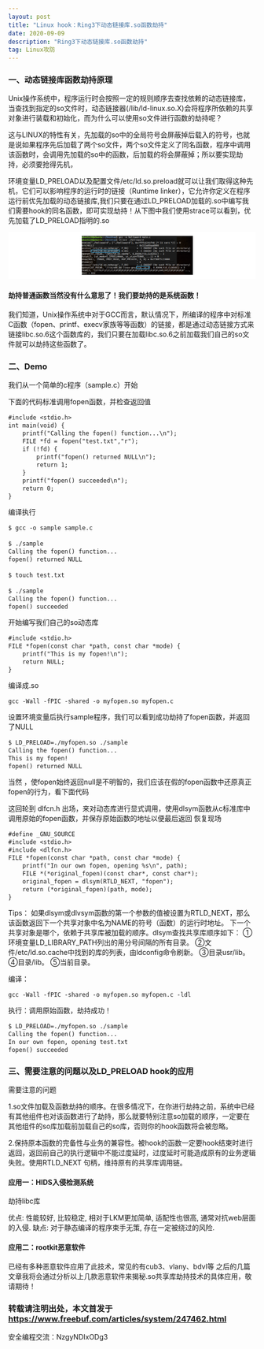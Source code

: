 ```yaml
---
layout: post
title: "Linux hook：Ring3下动态链接库.so函数劫持"
date: 2020-09-09 
description: "Ring3下动态链接库.so函数劫持"
tag: Linux攻防
---  
```


### 一、动态链接库函数劫持原理
 Unix操作系统中，程序运行时会按照一定的规则顺序去查找依赖的动态链接库，当查找到指定的so文件时，动态链接器(/lib/ld-linux.so.X)会将程序所依赖的共享对象进行装载和初始化，而为什么可以使用so文件进行函数的劫持呢？

这与LINUX的特性有关，先加载的so中的全局符号会屏蔽掉后载入的符号，也就是说如果程序先后加载了两个so文件，两个so文件定义了同名函数，程序中调用该函数时，会调用先加载的so中的函数，后加载的将会屏蔽掉；所以要实现劫持，必须要抢得先机，

环境变量LD_PRELOAD以及配置文件/etc/ld.so.preload就可以让我们取得这种先机，它们可以影响程序的运行时的链接（Runtime linker），它允许你定义在程序运行前优先加载的动态链接库,我们只要在通过LD_PRELOAD加载的.so中编写我们需要hook的同名函数，即可实现劫持！从下图中我们使用strace可以看到，优先加载了LD_PRELOAD指明的.so

![](/imag/20200909/1.png)
    


#### 劫持普通函数当然没有什么意思了！我们要劫持的是系统函数！

我们知道，Unix操作系统中对于GCC而言，默认情况下，所编译的程序中对标准C函数（fopen、printf、execv家族等等函数）的链接，都是通过动态链接方式来链接libc.so.6这个函数库的，我们只要在加载libc.so.6之前加载我们自己的so文件就可以劫持这些函数了。

### 二、Demo
我们从一个简单的c程序（sample.c）开始

下面的代码标准调用fopen函数，并检查返回值

    #include <stdio.h>
    int main(void) {
        printf("Calling the fopen() function...\n");
        FILE *fd = fopen("test.txt","r");
        if (!fd) {
            printf("fopen() returned NULL\n");
            return 1;
        }
        printf("fopen() succeeded\n");
        return 0;
    }

编译执行

    $ gcc -o sample sample.c

    $ ./sample 
    Calling the fopen() function...
    fopen() returned NULL

    $ touch test.txt

    $ ./sample 
    Calling the fopen() function...
    fopen() succeeded

开始编写我们自己的so动态库

    #include <stdio.h>
    FILE *fopen(const char *path, const char *mode) {
        printf("This is my fopen!\n");
        return NULL;
    }

编译成.so

    gcc -Wall -fPIC -shared -o myfopen.so myfopen.c

设置环境变量后执行sample程序，我们可以看到成功劫持了fopen函数，并返回了NULL

    $ LD_PRELOAD=./myfopen.so ./sample
    Calling the fopen() function...
    This is my fopen!
    fopen() returned NULL

当然 ，使fopen始终返回null是不明智的，我们应该在假的fopen函数中还原真正fopen的行为，看下面代码

这回轮到 dlfcn.h 出场，来对动态库进行显式调用，使用dlsym函数从c标准库中调用原始的fopen函数，并保存原始函数的地址以便最后返回 恢复现场

    #define _GNU_SOURCE
    #include <stdio.h>
    #include <dlfcn.h>
    FILE *fopen(const char *path, const char *mode) {
        printf("In our own fopen, opening %s\n", path);
        FILE *(*original_fopen)(const char*, const char*);
        original_fopen = dlsym(RTLD_NEXT, "fopen");
        return (*original_fopen)(path, mode);
    }

Tips：
如果dlsym或dlvsym函数的第一个参数的值被设置为RTLD_NEXT，那么该函数返回下一个共享对象中名为NAME的符号（函数）的运行时地址。
下一个共享对象是哪个，依赖于共享库被加载的顺序。dlsym查找共享库顺序如下：
①环境变量LD_LIBRARY_PATH列出的用分号间隔的所有目录。
②文件/etc/ld.so.cache中找到的库的列表，由ldconfig命令刷新。
③目录usr/lib。
④目录/lib。
⑤当前目录。

 编译：

    gcc -Wall -fPIC -shared -o myfopen.so myfopen.c -ldl

执行：调用原始函数，劫持成功！

    $ LD_PRELOAD=./myfopen.so ./sample
    Calling the fopen() function...
    In our own fopen, opening test.txt
    fopen() succeeded

### 三、需要注意的问题以及LD_PRELOAD hook的应用

需要注意的问题

1.so文件加载及函数劫持的顺序。在很多情况下，在你进行劫持之前，系统中已经有其他组件也对该函数进行了劫持，那么就要特别注意so加载的顺序，一定要在其他组件的so库加载前加载自己的so库，否则你的hook函数将会被忽略。

2.保持原本函数的完备性与业务的兼容性。被hook的函数一定要hook结束时进行返回，返回前自己的执行逻辑中不能过度延时，过度延时可能造成原有的业务逻辑失败。使用RTLD_NEXT 句柄，维持原有的共享库调用链。

#### 应用一：HIDS入侵检测系统
劫持libc库

优点: 性能较好, 比较稳定, 相对于LKM更加简单, 适配性也很高, 通常对抗web层面的入侵.
缺点: 对于静态编译的程序束手无策, 存在一定被绕过的风险.

#### 应用二：rootkit恶意软件
已经有多种恶意软件应用了此技术，常见的有cub3、vlany、bdvl等
之后的几篇文章我将会通过分析以上几款恶意软件来揭秘.so共享库劫持技术的具体应用，敬请期待！



### 转载请注明出处，本文首发于 https://www.freebuf.com/articles/system/247462.html

安全编程交流：NzgyNDIxODg3


